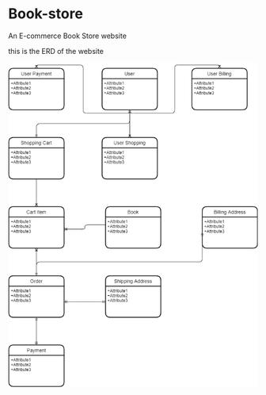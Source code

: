 # Book-store
An E-commerce Book Store website

this is the ERD of the website

![ERD BookStore](/ERD.png)